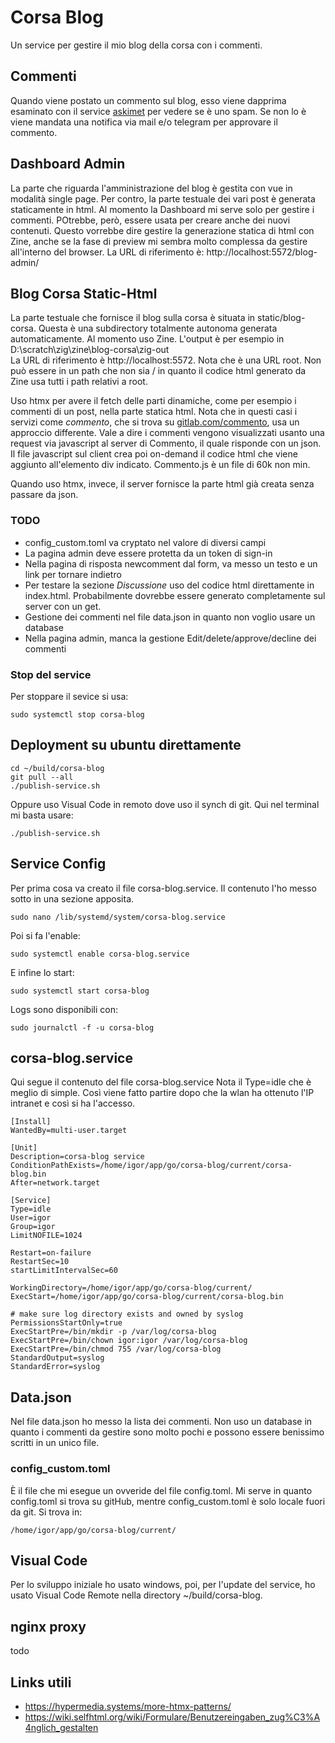 # Corsa Blog
Un service per gestire il mio blog della corsa con i commenti.

## Commenti
Quando viene postato un commento sul blog, esso viene dapprima esaminato con il
service [askimet](https://akismet.com/plan/personal/) per vedere se è uno spam.
Se non lo è viene mandata una notifica via mail e/o telegram per approvare il commento.

## Dashboard Admin
La parte che riguarda l'amministrazione del blog è gestita con vue in modalità single page.
Per contro, la parte testuale dei vari post è generata staticamente in html.
Al momento la Dashboard mi serve solo per gestire i commenti. POtrebbe, però, essere usata per
creare anche dei nuovi contenuti. Questo vorrebbe dire gestire la generazione statica di html con Zine,
anche se la fase di preview mi sembra molto complessa da gestire all'interno del browser.
La URL di riferimento è: http://localhost:5572/blog-admin/

## Blog Corsa Static-Html
La parte testuale che fornisce il blog sulla corsa è situata in static/blog-corsa.
Questa è una subdirectory totalmente autonoma generata automaticamente. Al momento uso Zine.
L'output è per esempio in D:\scratch\zig\zine\blog-corsa\zig-out   
La URL di riferimento è  http://localhost:5572. Nota che è una URL root. Non può essere in 
un path che non sia / in quanto il codice html generato da Zine usa tutti i path relativi a root.

Uso htmx per avere il fetch delle parti dinamiche, come per esempio i commenti di un post, nella
parte statica html. Nota che in questi casi i servizi come _commento_, che si trova su [gitlab.com/commento](https://gitlab.com/commento/commento), usa un approccio differente. Vale a dire i commenti vengono
visualizzati usanto una request via javascript al server di Commento, il quale risponde con un json.
Il file javascript sul client crea poi on-demand il codice html che viene aggiunto all'elemento div indicato.
Commento.js è un file di 60k non min.  

Quando uso htmx, invece, il server fornisce la parte html già creata senza passare da json. 

### TODO
- config_custom.toml va cryptato nel valore di diversi campi
- La pagina admin deve essere protetta da un token di sign-in 
- Nella pagina di risposta newcomment dal form, va messo un testo e un link per tornare indietro
- Per testare la sezione _Discussione_ uso del codice html direttamente in index.html. Probabilmente
dovrebbe essere generato completamente sul server con un get.
- Gestione dei commenti nel file data.json in quanto non voglio usare un database
- Nella pagina admin, manca la gestione Edit/delete/approve/decline dei commenti

### Stop del service
Per stoppare il sevice si usa:

    sudo systemctl stop corsa-blog

## Deployment su ubuntu direttamente

    cd ~/build/corsa-blog
    git pull --all
    ./publish-service.sh
Oppure uso Visual Code in remoto dove uso il synch di git. Qui nel terminal mi basta usare:

    ./publish-service.sh

## Service Config
Per prima cosa va creato il file corsa-blog.service.
Il contenuto l'ho messo sotto in una sezione apposita.

    sudo nano /lib/systemd/system/corsa-blog.service
Poi si fa l'enable:

    sudo systemctl enable corsa-blog.service
E infine lo start:

    sudo systemctl start corsa-blog
Logs sono disponibili con:

    sudo journalctl -f -u corsa-blog

## corsa-blog.service
Qui segue il contenuto del file corsa-blog.service
Nota il Type=idle che è meglio di simple. Così 
viene fatto partire dopo che la wlan ha ottenuto l'IP intranet
e così si ha l'accesso.

```
[Install]
WantedBy=multi-user.target

[Unit]
Description=corsa-blog service
ConditionPathExists=/home/igor/app/go/corsa-blog/current/corsa-blog.bin
After=network.target

[Service]
Type=idle
User=igor
Group=igor
LimitNOFILE=1024

Restart=on-failure
RestartSec=10
startLimitIntervalSec=60

WorkingDirectory=/home/igor/app/go/corsa-blog/current/
ExecStart=/home/igor/app/go/corsa-blog/current/corsa-blog.bin

# make sure log directory exists and owned by syslog
PermissionsStartOnly=true
ExecStartPre=/bin/mkdir -p /var/log/corsa-blog
ExecStartPre=/bin/chown igor:igor /var/log/corsa-blog
ExecStartPre=/bin/chmod 755 /var/log/corsa-blog
StandardOutput=syslog
StandardError=syslog
```

## Data.json
Nel file data.json ho messo la lista dei commenti. Non uso un database in quanto i
commenti da gestire sono molto pochi e possono essere benissimo scritti in un unico file.


### config_custom.toml
È il file che mi esegue un ovveride del file config.toml. 
Mi serve in quanto config.toml si trova su gitHub, mentre config_custom.toml è
solo locale fuori da git. Si trova in:

    /home/igor/app/go/corsa-blog/current/

## Visual Code
Per lo sviluppo iniziale ho usato windows, poi, per l'update del service,
ho usato Visual Code Remote nella directory ~/build/corsa-blog.

## nginx proxy
todo

## Links utili

- https://hypermedia.systems/more-htmx-patterns/
- https://wiki.selfhtml.org/wiki/Formulare/Benutzereingaben_zug%C3%A4nglich_gestalten


